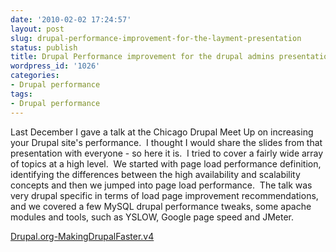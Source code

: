 ```yaml
---
date: '2010-02-02 17:24:57'
layout: post
slug: drupal-performance-improvement-for-the-layment-presentation
status: publish
title: Drupal Performance improvement for the drupal admins presentation
wordpress_id: '1026'
categories:
- Drupal performance
tags:
- Drupal performance
---
```


Last December I gave a talk at the Chicago Drupal Meet Up on increasing your Drupal site's performance.  I thought I would share the slides from that presentation with everyone - so here it is.  I tried to cover a fairly wide array of topics at a high level.  We started with page load performance definition, identifying the differences between the high availability and scalability concepts and then we jumped into page load performance.  The talk was very drupal specific in terms of load page improvement recommendations, and we covered a few MySQL drupal performance tweaks, some apache modules and tools, such as YSLOW, Google page speed and JMeter.

[Drupal.org-MakingDrupalFaster.v4](http://linuxsysadminblog.com/wp-content/uploads/2010/02/Drupal.org-MakingDrupalFaster.v4.pdf)
